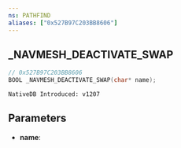 ```yaml
---
ns: PATHFIND
aliases: ["0x527B97C203BB8606"]
---
```

## _NAVMESH_DEACTIVATE_SWAP

```c
// 0x527B97C203BB8606
BOOL _NAVMESH_DEACTIVATE_SWAP(char* name);
```

```
NativeDB Introduced: v1207
```

## Parameters
* **name**:
